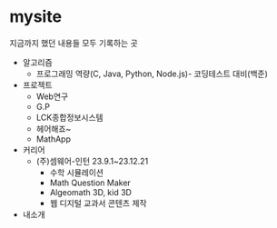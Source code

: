 # mysite
지금까지 했던 내용들 모두 기록하는 곳
* 알고리즘
  * 프로그래밍 역량(C, Java, Python, Node.js)- 코딩테스트 대비(백준)
* 프로젝트
  * Web연구
  * G.P
  * LCK종합정보시스템
  * 헤어해죠~
  * MathApp
* 커리어
  * (주)셈웨어-인턴 23.9.1~23.12.21
    * 수학 시뮬레이션
    * Math Question Maker
    * Algeomath 3D, kid 3D
    * 웹 디지털 교과서 콘텐츠 제작
* 내소개
